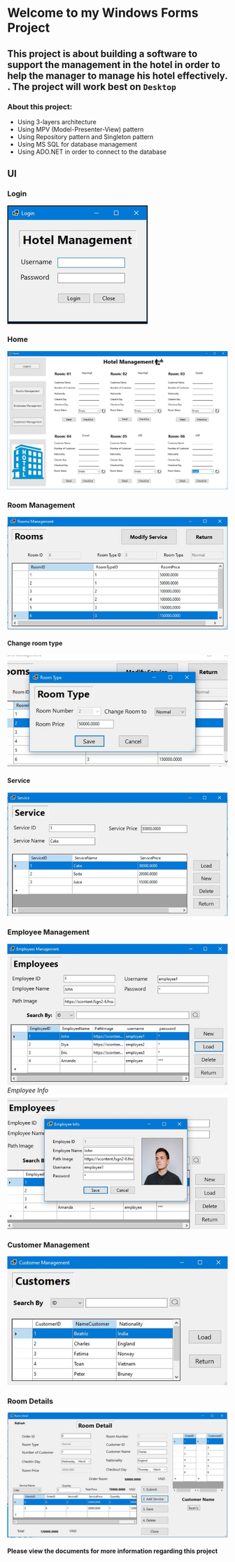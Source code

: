 # Welcome to my Windows Forms Project
## This project is about building a software to support the management in the hotel in order to help the manager to manage his hotel effectively. . The project will work best on `Desktop`
### About this project:
* Using 3-layers architecture 
* Using MPV (Model-Presenter-View) pattern
* Using Repository pattern and Singleton pattern
* Using MS SQL for database management
* Using ADO.NET in order to connect to the database

## UI
### Login

![This is an image](https://github.com/peterndta/HotelManagement/blob/main/ScreenShot/login.jpg)

### Home

![This is an image](https://github.com/peterndta/HotelManagement/blob/main/ScreenShot/Home.jpg)

      
### Room Management
 
![This is an image](https://github.com/peterndta/HotelManagement/blob/main/ScreenShot/Rooms.jpg)

#### Change room type
![This is an image](https://github.com/peterndta/HotelManagement/blob/main/ScreenShot/Room_Type.jpg)

#### Service
![This is an image](https://github.com/peterndta/HotelManagement/blob/main/ScreenShot/Service.jpg)

      
### Employee Management
   
![This is an image](https://github.com/peterndta/HotelManagement/blob/main/ScreenShot/Employee.jpg)
  *Employee Info*
![This is an image](https://github.com/peterndta/HotelManagement/blob/main/ScreenShot/Employee_Info.jpg)

### Customer Management
![This is an image](https://github.com/peterndta/HotelManagement/blob/main/ScreenShot/Customer.jpg)

### Room Details
![This is an image](https://github.com/peterndta/HotelManagement/blob/main/ScreenShot/Room_detail.jpg)

#### Please view the documents for more information regarding this project

